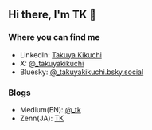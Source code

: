 ## Hi there, I'm TK 👋

### Where you can find me
- LinkedIn: [Takuya Kikuchi](https://www.linkedin.com/in/takuyakikuchi/)
- X: [@_takuyakikuchi](https://twitter.com/_takuyakikuchi)
- Bluesky: [@_takuyakikuchi.bsky.social](https://bsky.app/profile/takuyakikuchi.bsky.social)

### Blogs
- Medium(EN): [@_tk](https://medium.com/@_tk)
- Zenn(JA): [TK](https://zenn.dev/takuyakikuchi)
